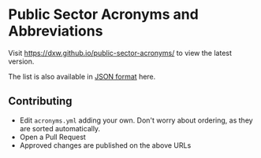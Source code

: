 # Public Sector Acronyms and Abbreviations

Visit https://dxw.github.io/public-sector-acronyms/ to view the latest version.

The list is also available in [JSON format](https://dxw.github.io/public-sector-acronyms/acronyms.json) here.

## Contributing

 - Edit `acronyms.yml` adding your own. Don't worry about ordering, as they are
   sorted automatically.
 - Open a Pull Request
 - Approved changes are published on the above URLs
